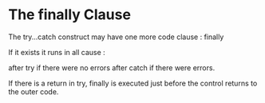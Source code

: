 # The finally Clause

The try...catch construct may have one more code clause : finally

If it exists it runs in all cause :

after try if there were no errors 
after catch if there were errors.

If there is a return in try, finally is executed just before the control returns to the outer code.

